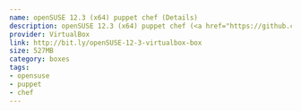 ```yaml
---
name: openSUSE 12.3 (x64) puppet chef (Details)
description: openSUSE 12.3 (x64) puppet chef (<a href="https://github.com/mapleoin/openSUSE-vagrant-box">Details</a>)
provider: VirtualBox
link: http://bit.ly/openSUSE-12-3-virtualbox-box
size: 527MB
category: boxes
tags:
- opensuse
- puppet
- chef
---
```

